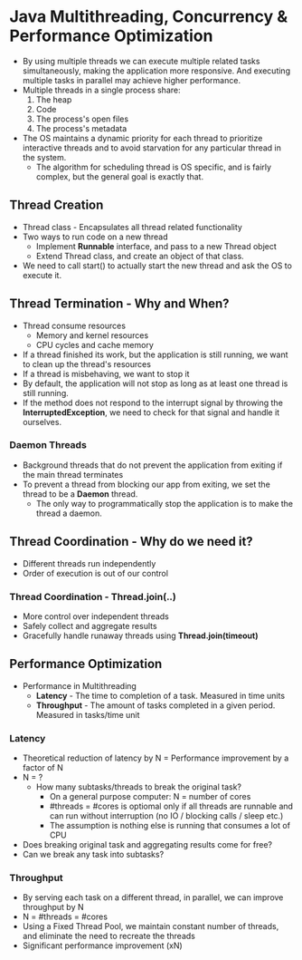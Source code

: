 # Java Multithreading, Concurrency & Performance Optimization

- By using multiple threads we can execute multiple related tasks simultaneously, making the application more responsive. And executing multiple tasks in parallel may achieve higher performance.
- Multiple threads in a single process share:
  1) The heap
  2) Code
  3) The process's open files
  4) The process's metadata
- The OS maintains a dynamic priority for each thread to prioritize interactive threads and to avoid starvation for any particular thread in the system.
  - The algorithm for scheduling thread is OS specific, and is fairly complex, but the general goal is exactly that.

## Thread Creation
- Thread class - Encapsulates all thread related functionality
- Two ways to run code on a new thread
  - Implement **Runnable** interface, and pass to a new Thread object
  - Extend Thread class, and create an object of that class.
- We need to call start() to actually start the new thread and ask the OS to execute it.

## Thread Termination - Why and When?
- Thread consume resources
  - Memory and kernel resources
  - CPU cycles and cache memory
- If a thread finished its work, but the application is still running, we want to clean up the thread's resources
- If a thread is misbehaving, we want to stop it
- By default, the application will not stop as long as at least one thread is still running.
- If the method does not respond to the interrupt signal by throwing the **InterruptedException**,  we need to check for that signal and handle it ourselves.

### Daemon Threads
- Background threads that do not prevent the application from exiting if the main thread terminates
- To prevent a thread from blocking our app from exiting, we set the thread to be a **Daemon** thread.
  - The only way to programmatically stop the application is to make the thread a daemon. 

## Thread Coordination - Why do we need it?
- Different threads run independently
- Order of execution is out of our control

### Thread Coordination - Thread.join(..)
- More control over independent threads
- Safely collect and aggregate results
- Gracefully handle runaway threads using **Thread.join(timeout)**

## Performance Optimization
- Performance in Multithreading
  - **Latency** - The time to completion of a task. Measured in time units
  - **Throughput** - The amount of tasks completed in a given period. Measured in tasks/time unit

### Latency
- Theoretical reduction of latency by N = Performance improvement by a factor of N
- N = ?
  - How many subtasks/threads to break the original task?
    - On a general purpose computer: N = number of cores
    - #threads = #cores is optiomal only if all threads are runnable and can run without interruption (no IO / blocking calls / sleep etc.)
    - The assumption is nothing else is running that consumes a lot of CPU
- Does breaking original task and aggregating results come for free?
- Can we break any task into subtasks?

### Throughput
- By serving each task on a different thread, in parallel, we can improve throughput by N
- N = #threads = #cores
- Using a Fixed Thread Pool, we maintain constant number of threads, and eliminate the need to recreate the threads
- Significant performance improvement (xN)
